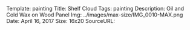 Template: painting
Title:  Shelf Cloud
Tags: painting
Description: Oil and Cold Wax on Wood Panel
Img: ../images/max-size/IMG_0010-MAX.png
Date: April 16, 2017
Size: 16x20
SourceURL: 
    
